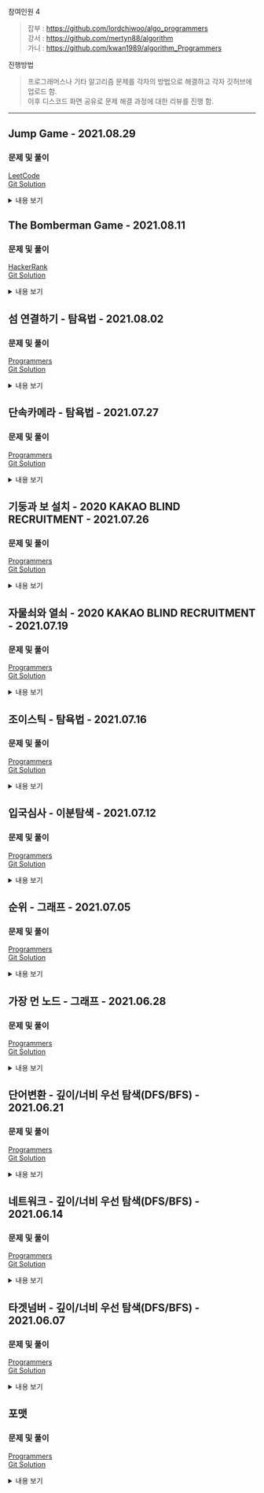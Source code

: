 참여인원 4
> 잡부 : https://github.com/lordchiwoo/algo_programmers  
> 강서 : https://github.com/mertyn88/algorithm  
> 가니 : https://github.com/kwan1989/algorithm_Programmers

진행방법
> 프로그래머스나 기타 알고리즘 문제를 각자의 방법으로 해결하고 각자 깃허브에 업로드 함.  
> 이후 디스코드 화면 공유로 문제 해결 과정에 대한 리뷰를 진행 함. 

---

## Jump Game - 2021.08.29
### 문제 및 풀이
[LeetCode](https://leetcode.com/problems/jump-game/)  
[Git Solution](https://github.com/JhonverKing/AlgoStudy/blob/main/JumpGame/src/Main.java)  

<details markdown="1">
  <summary>내용 보기</summary>

### 문제내용
You are given an integer array ``nums``. You are initially positioned at the array's **first index**, and each element in the array represents your maximum jump length at that position.

Return ``true`` if you can reach the last index, or ``false`` otherwise.

 

**Example 1:**

    Input: nums = [2,3,1,1,4]
    Output: true
    Explanation: Jump 1 step from index 0 to 1, then 3 steps to the last index.
**Example 2:**

    Input: nums = [3,2,1,0,4]
    Output: false
    Explanation: You will always arrive at index 3 no matter what. 
                 Its maximum jump length is 0, which makes it impossible to reach the last index.
 

**Constraints:**

 - 1 <= nums.length <= 104
 - 0 <= nums[i] <= 105


### 풀이과정
##### 초기구상
1. ``Queue``에 0을 넣고 큐가 다 소진될때까지 반복~
2. nums의 0번째(큐에서 꺼낸 값) 값만큼 0부터 반복실행하면서 (i=0 ~ i=nums[0])
3. ``HashSet``을 활용해서 그녀석들이 갈 수 있는 자리들을 넣고
4. ``Queue``에도 각 값을 넣자. 이때 HashSet에 이미 있는 값은 넣지말자~ 
5. 그럼 결국 이동가능한 모든 자리가 Set에 저장되고 마지막 인덱스번호가 Set에 없으면 정답은 ``false``라는 말이다.

##### 진행하며 수정된 내용
 - 우선 위 내용으로 결과를 봤다. 
 - 하지만 너무 느리다.
 - 반복문 하나로 더 쉽게 풀 수 있는 방법을 생각해보자.

##### 최종형태
 - 결국 0부터 시작해서 현재 내가 이동할 수 있는 최대값(Max) 까지 1씩 증가하면서 계속 최대값만 계산 해주면 됨.
 - 아래 코드 참고! Good!!
````
private static boolean canComplete2(int[] nums){
  int max = nums[0];
  
  for(int i=0; i<=max; i++){
    max = Math.max(max, i + nums[i]);
    if(max >= nums.length-1) return true;
  }

  return false;
}
````

##### 실행결과
    Accepted	1 ms	  39.8 MB  << -- 느려서 다시 푼거  
    Accepted	577 ms	41.1 MB  << -- 처음 푼거  

</details>

## The Bomberman Game - 2021.08.11
### 문제 및 풀이
[HackerRank](https://www.hackerrank.com/challenges/bomber-man/problem)  
[Git Solution](https://github.com/JhonverKing/AlgoStudy/blob/main/Bomberman/src/Main.java)  

<details markdown="1">
  <summary>내용 보기</summary>

### 문제내용
````
Bomberman lives in a rectangular grid. Each cell in the grid either contains a bomb or nothing at all. Each bomb can be planted in any cell of the grid but once planted, it will detonate after exactly 3 seconds. Once a bomb detonates, it's destroyed — along with anything in its four neighboring cells. This means that if a bomb detonates in cell , any valid cells (i±1,j) and (i,j±1) are cleared. If there is a bomb in a neighboring cell, the neighboring bomb is destroyed without detonating, so there's no chain reaction. Bomberman is immune to bombs, so he can move freely throughout the grid. Here's what he does: Initially, Bomberman arbitrarily plants bombs in some of the cells, the initial state. After one second, Bomberman does nothing. After one more second, Bomberman plants bombs in all cells without bombs, thus filling the whole grid with bombs. No bombs detonate at this point. After one more second, any bombs planted exactly three seconds ago will detonate. Here, Bomberman stands back and observes. Bomberman then repeats steps 3 and 4 indefinitely. Note that during every second Bomberman plants bombs, the bombs are planted simultaneously (i.e., at the exact same moment), and any bombs planted at the same time will detonate at the same time. Given the initial configuration of the grid with the locations of Bomberman's first batch of planted bombs, determine the state of the grid after seconds. For example, if the initial grid looks like:

번역
Bomberman 은 직사각형 격자에 살고 있습니다. 그리드의 각 셀에는 폭탄이 있거나 전혀 포함되어 있지 않습니다. 각 폭탄은 그리드의 모든 셀에 설치할 수 있지만 일단 설치하면 정확히 3초 후에 폭발 합니다. 폭탄이 터지면 4개의 인접한 셀에 있는 모든 것과 함께 파괴됩니다. 즉, 폭탄이 세포에서 폭발하면, 모든 유효한 셀 (i±1,j) 그리고 (i,j±1) 지워집니다. 이웃 셀에 폭탄이 있으면 이웃 폭탄은 폭발 하지 않고 파괴 되므로 연쇄 반응이 없습니다. Bomberman은 폭탄에 면역이므로 그리드 전체를 자유롭게 이동할 수 있습니다. 그가 하는 일은 다음과 같습니다. 초기에 Bomberman은 초기 상태인 일부 세포에 임의로 폭탄을 설치합니다.

1초 후 Bomberman은 아무 것도 하지 않습니다.
1초 후에 Bomberman은 폭탄 없이 모든 셀에 폭탄을 설치하여 전체 그리드를 폭탄으로 채웁니다. 이 시점에서 폭탄이 터지지 않습니다.
1초가 더 지나면 정확히 3초 전에 설치한 폭탄이 폭발합니다. 여기에서 Bomberman은 뒤로 물러서서 관찰합니다.
그런 다음 Bomberman은 3단계와 4단계를 무기한 반복합니다.
매초 Bomberman이 폭탄을 설치하는 동안 폭탄은 동시에(즉, 정확히 같은 순간에 ) 설치되며, 동시에 설치된 폭탄은 동시에 폭발합니다. Bomberman의 첫 번째 배치 폭탄 위치와 함께 그리드의 초기 구성이 주어지면 초.
````
![Bomberman_1](./images/Bomberman_1.PNG)  
![Bomberman_2](./images/Bomberman_2.PNG)  

### 풀이과정
1. 이 문제는 결국에는 몇초 지나고 나면 같은 모양만 반복할 뿐이다. 4초가 넘는건 계싼할 필요가 없다는 얘기~
2. 대충 폭발, 설치를 만들어두고 시간에 따라 해당하는 모양을 반환해주면 됨.
3. 알고리즘 보다는 구현하는것에 중점을 두고 풀어나가면 됨.

</details>

## 섬 연결하기 - 탐욕법 - 2021.08.02
### 문제 및 풀이
[Programmers](https://programmers.co.kr/learn/courses/30/lessons/42861)  
[Git Solution](https://github.com/JhonverKing/AlgoStudy/blob/main/IslandConnection/src/Main.java)  

<details markdown="1">
  <summary>내용 보기</summary>

### 문제내용
````
n개의 섬 사이에 다리를 건설하는 비용(costs)이 주어질 때, 
최소의 비용으로 모든 섬이 서로 통행 가능하도록 만들 때 필요한 최소 비용을 return 하도록 solution을 완성하세요.

다리를 여러 번 건너더라도, 도달할 수만 있으면 통행 가능하다고 봅니다. 
예를 들어 A 섬과 B 섬 사이에 다리가 있고, B 섬과 C 섬 사이에 다리가 있으면 A 섬과 C 섬은 서로 통행 가능합니다.

제한사항
 - 섬의 개수 n은 1 이상 100 이하입니다.
 - costs의 길이는 ((n-1) * n) / 2이하입니다.
 - 임의의 i에 대해, costs[i][0] 와 costs[i] [1]에는 다리가 연결되는 두 섬의 번호가 들어있고, 
   costs[i] [2]에는 이 두 섬을 연결하는 다리를 건설할 때 드는 비용입니다.
 - 같은 연결은 두 번 주어지지 않습니다. 또한 순서가 바뀌더라도 같은 연결로 봅니다. 
   즉 0과 1 사이를 연결하는 비용이 주어졌을 때, 1과 0의 비용이 주어지지 않습니다.
 - 모든 섬 사이의 다리 건설 비용이 주어지지 않습니다. 이 경우, 두 섬 사이의 건설이 불가능한 것으로 봅니다.
 - 연결할 수 없는 섬은 주어지지 않습니다.
````
|n|costs|return|  
|---|---|---|  
|4|[[0,1,1],[0,2,2],[1,2,5],[1,3,1],[2,3,8]]|4|  

### 풀이과정
##### 초기구상
1. 최소비용인 연결을 찾아서 차례대로 연결하자
2. 이미 연결된 녀석들은 제외하자
3. 최종 1개의 그룹에 모두 연결되어 있으면 종료

##### 진행하며 수정된 내용  
 - 어차피 최소비용을 찾아서 반복해야 하니 처음부터 비용순으로 정렬해놓고 시작하는게 좋다.

##### 최종형태
1. 비용순 정렬
2. 반복하면서 가격 비용 썸
3. HashMap, HashSet을 사용하여 각 섬들이 가지고 있는 연결들을 관리함
4. 연결이 될때마다 연결된 노드 목록을 똑같이 만들어줌 ex) 1:1,2,3 2:1,2,3 3:1,2,3 4:4,5, 5:4,5
5. 최종 0번 HashMap이 n개의 노드를 가지면 종료다

#### 다른방식
1. 비용순 정렬
2. 반복하면서 비용 썸
3. 기존 배열의 값을 costs[i][0]을 부모 costs[i][1] 자식으로 두고
4. 전체 배열에서 [0]과 [1]의 자리에 자식과 같은 값이 있다면 모두 부모의 값으로 변경
5. 모든 노드가 같은 값을 가지게 되면 종료

##### 실행결과
    테스트 1 〉	통과 (0.08ms, 51.8MB)
    테스트 2 〉	통과 (0.16ms, 52.6MB)
    테스트 3 〉	통과 (0.41ms, 52.2MB)
    테스트 4 〉	통과 (0.78ms, 52.5MB)
    테스트 5 〉	통과 (0.25ms, 53.7MB)
    테스트 6 〉	통과 (0.75ms, 53.2MB)
    테스트 7 〉	통과 (4.00ms, 52.8MB)
    테스트 8 〉	통과 (0.21ms, 53MB)

</details>

## 단속카메라 - 탐욕법 - 2021.07.27  
### 문제 및 풀이
[Programmers](https://programmers.co.kr/learn/courses/30/lessons/42884)  
[Git Solution](https://github.com/JhonverKing/AlgoStudy/blob/main/SpeedCamera/src/Main.java)  

<details markdown="1">
  <summary>내용 보기</summary>

### 문제내용
````
고속도로를 이동하는 모든 차량이 고속도로를 이용하면서 단속용 카메라를 한 번은 만나도록 카메라를 설치하려고 합니다.

고속도로를 이동하는 차량의 경로 routes가 매개변수로 주어질 때, 
모든 차량이 한 번은 단속용 카메라를 만나도록 하려면 최소 몇 대의 카메라를 설치해야 하는지를 return 하도록 solution 함수를 완성하세요.

제한사항
 - 차량의 대수는 1대 이상 10,000대 이하입니다.
 - routes에는 차량의 이동 경로가 포함되어 있으며 routes[i][0]에는 i번째 차량이 고속도로에 진입한 지점, 
   routes[i][1]에는 i번째 차량이 고속도로에서 나간 지점이 적혀 있습니다.
 - 차량의 진입/진출 지점에 카메라가 설치되어 있어도 카메라를 만난것으로 간주합니다.
 - 차량의 진입 지점, 진출 지점은 -30,000 이상 30,000 이하입니다.
 
입출력 예 설명
 - 5 지점에 카메라를 설치하면 두 번째, 네 번째 차량이 카메라를 만납니다.
 - 15 지점에 카메라를 설치하면 첫 번째, 세 번째 차량이 카메라를 만납니다.
````
|routes|return|  
|---|---|  
|[[-20,15], [-14,-5], [-18,-13], [-5,-3]]|4|  

### 풀이과정
##### 초기구상
1. 고속도로에서 진출이 빠른 차량을 찾아서 그 위치에 카메라를 설치하자
2. 그러면 진출이 가장 빠른 차량의 위치에 카메라를 설치했기 때문에 그 지점 이전에 출발하는 차량은 모두 단속이 가능하다.
3. 단속된 차량을 제외한 목록에서 가장 진출이 빠른 차를 찾고 위와 같은 프로세스를 반복하면 해결 

##### 진행하며 수정된 내용  
 - 우선 진출이 빠른 순으로 정렬해서 진행하면 빨리 결과를 볼 수 있을듯

##### 최종형태
1. 진출순 정렬
2. 진출이 가장 빠른 자리에 카메라 설치
3. 카메라 설치 지점보다 진입한 차량을 만나면 카메라 설치를 해당 차량의 진출지점으로 설정
4. 카운트 증가
5. 반복

##### 실행결과
     - 정확성  테스트  
    테스트 1 〉	통과 (0.60ms, 52.5MB)  
    테스트 2 〉	통과 (0.68ms, 52.4MB)  
    테스트 3 〉	통과 (0.68ms, 52.9MB)  
    테스트 4 〉	통과 (0.90ms, 52.5MB)  
    테스트 5 〉	통과 (0.80ms, 53.2MB)  
    
     - 효율성  테스트  
    테스트 1 〉	통과 (4.05ms, 52.9MB)  
    테스트 2 〉	통과 (2.95ms, 56.2MB)  
    테스트 3 〉	통과 (8.42ms, 55.8MB)  
    테스트 4 〉	통과 (1.06ms, 51.7MB)  
    테스트 5 〉	통과 (13.72ms, 56.4MB)   

</details>

## 기둥과 보 설치 - 2020 KAKAO BLIND RECRUITMENT - 2021.07.26
### 문제 및 풀이
[Programmers](https://programmers.co.kr/learn/courses/30/lessons/60061)  
[Git Solution](https://github.com/JhonverKing/AlgoStudy/blob/main/ColumnsAndBeams/src/Main.java)  

<details markdown="1">
  <summary>내용 보기</summary>

### 문제내용

빙하가 깨지면서 스노우타운에 떠내려 온 "죠르디"는 인생 2막을 위해 주택 건축사업에 뛰어들기로 결심하였습니다.  
"죠르디"는 기둥과 보를 이용하여 벽면 구조물을 자동으로 세우는 로봇을 개발할 계획인데, 그에 앞서 로봇의 동작을 시뮬레이션 할 수 있는 프로그램을 만들고 있습니다.  
프로그램은 2차원 가상 벽면에 기둥과 보를 이용한 구조물을 설치할 수 있는데, 기둥과 보는 길이가 1인 선분으로 표현되며 다음과 같은 규칙을 가지고 있습니다.  
````
 - 기둥은 바닥 위에 있거나 보의 한쪽 끝 부분 위에 있거나, 또는 다른 기둥 위에 있어야 합니다.
 - 보는 한쪽 끝 부분이 기둥 위에 있거나, 또는 양쪽 끝 부분이 다른 보와 동시에 연결되어 있어야 합니다.
 - 단, 바닥은 벽면의 맨 아래 지면을 말합니다.
````
2차원 벽면은 n x n 크기 정사각 격자 형태이며, 각 격자는 1 x 1 크기입니다. 맨 처음 벽면은 비어있는 상태입니다.  
기둥과 보는 격자선의 교차점에 걸치지 않고, 격자 칸의 각 변에 정확히 일치하도록 설치할 수 있습니다.  

다음은 기둥과 보를 설치해 구조물을 만든 예시입니다.  

![columnsAndBeams](./images/columnsAndBeams.jpg)

예를 들어, 위 그림은 다음 순서에 따라 구조물을 만들었습니다.  
````
1. (1, 0)에서 위쪽으로 기둥을 하나 설치 후, (1, 1)에서 오른쪽으로 보를 하나 만듭니다.
2. (2, 1)에서 위쪽으로 기둥을 하나 설치 후, (2, 2)에서 오른쪽으로 보를 하나 만듭니다.
3. (5, 0)에서 위쪽으로 기둥을 하나 설치 후, (5, 1)에서 위쪽으로 기둥을 하나 더 설치합니다.
4. (4, 2)에서 오른쪽으로 보를 설치 후, (3, 2)에서 오른쪽으로 보를 설치합니다.

만약 (4, 2)에서 오른쪽으로 보를 먼저 설치하지 않고, 
(3, 2)에서 오른쪽으로 보를 설치하려 한다면 2번 규칙에 맞지 않으므로 설치가 되지 않습니다. 
기둥과 보를 삭제하는 기능도 있는데 기둥과 보를 삭제한 후에 남은 기둥과 보들 또한 위 규칙을 만족해야 합니다. 
만약, 작업을 수행한 결과가 조건을 만족하지 않는다면 해당 작업은 무시됩니다.
````
벽면의 크기 n, 기둥과 보를 설치하거나 삭제하는 작업이 순서대로 담긴 2차원 배열 build_frame이 매개변수로 주어질 때,  
모든 명령어를 수행한 후 구조물의 상태를 return 하도록 solution 함수를 완성해주세요.  
````
제한사항  
 - n은 5 이상 100 이하인 자연수입니다.  
 - build_frame의 세로(행) 길이는 1 이상 1,000 이하입니다.  
 - build_frame의 가로(열) 길이는 4입니다.  
 - build_frame의 원소는 [x, y, a, b]형태입니다.  
     - x, y는 기둥, 보를 설치 또는 삭제할 교차점의 좌표이며, [가로 좌표, 세로 좌표] 형태입니다.  
     - a는 설치 또는 삭제할 구조물의 종류를 나타내며, 0은 기둥, 1은 보를 나타냅니다.  
     - b는 구조물을 설치할 지, 혹은 삭제할 지를 나타내며 0은 삭제, 1은 설치를 나타냅니다.  
     - 벽면을 벗어나게 기둥, 보를 설치하는 경우는 없습니다.  
     - 바닥에 보를 설치 하는 경우는 없습니다.  
 - 구조물은 교차점 좌표를 기준으로 보는 오른쪽, 기둥은 위쪽 방향으로 설치 또는 삭제합니다.  
 - 구조물이 겹치도록 설치하는 경우와, 없는 구조물을 삭제하는 경우는 입력으로 주어지지 않습니다.  
 - 최종 구조물의 상태는 아래 규칙에 맞춰 return 해주세요.  
     - return 하는 배열은 가로(열) 길이가 3인 2차원 배열로, 각 구조물의 좌표를 담고있어야 합니다.  
     - return 하는 배열의 원소는 [x, y, a] 형식입니다.  
     - x, y는 기둥, 보의 교차점 좌표이며, [가로 좌표, 세로 좌표] 형태입니다.  
     - 기둥, 보는 교차점 좌표를 기준으로 오른쪽, 또는 위쪽 방향으로 설치되어 있음을 나타냅니다.  
     - a는 구조물의 종류를 나타내며, 0은 기둥, 1은 보를 나타냅니다.  
     - return 하는 배열은 x좌표 기준으로 오름차순 정렬하며, x좌표가 같을 경우 y좌표 기준으로 오름차순 정렬해주세요.  
     - x, y좌표가 모두 같은 경우 기둥이 보보다 앞에 오면 됩니다  
````
|n|build_frame|result|  
|---|---|---|  
|5|[[1,0,0,1],[1,1,1,1],[2,1,0,1],[2,2,1,1],[5,0,0,1],[5,1,0,1],[4,2,1,1],[3,2,1,1]]|[[1,0,0],[1,1,1],[2,1,0],[2,2,1],[3,2,1],[4,2,1],[5,0,0],[5,1,0]]|  
|5|[[0,0,0,1],[2,0,0,1],[4,0,0,1],[0,1,1,1],[1,1,1,1],[2,1,1,1],[3,1,1,1],[2,0,0,0],[1,1,1,0],[2,2,0,1]]|[[0,0,0],[0,1,1],[1,1,1],[2,1,1],[3,1,1],[4,0,0]]|  

### 풀이과정
##### 초기구상
1. 기둥 설치 조건과 보 설치 조건 정리
2. 설치시 조건 비교
3. 삭제시 삭제후 남은 프레임들이 유효한지 검사

##### 진행하며 
1. 기둥의 조건  
 - 현재 자리가 바닥인지  
 - 현재 자리 밑에 기둥이 있는지  
 - 현재 자리 왼쪽에 보가 있는지  
 - 현재 자리에 보가 있는지  
2. 보의 조건  
 - 현재 자리 밑에 기둥이 있는지  
 - 현재 자리 오른쪽 밑에 기둥이 있는지  
 - 현재 자리 양옆에 보가 있는지  

##### 최종형태
1. 주어진 프레임 목록 반복  
2. 설치일 경우  
  2.1 위 조건 비교후 가능하면 설치된 프레임 목록에 추가  
3. 삭제일 경우  
  3.1 설치된 프레임 목록을 복제하여 삭제 후  
  3.2 나머지 프레임들을 일일이 유효한지 검사한다.  
  3.3 불가능하면 설치된 프레임 목록을 수정하지 않고 가능하다면 삭제를 진행함.  
4. 왼쪽자리부터 우선순위로 설정하여 정렬하면 완료  

##### 실행결과
    테스트 1 〉	통과 (0.86ms, 52.3MB)
    테스트 2 〉	통과 (0.94ms, 52.4MB)
    테스트 3 〉	통과 (0.86ms, 52.9MB)
    테스트 4 〉	통과 (0.96ms, 52.7MB)
    테스트 5 〉	통과 (1.05ms, 52.7MB)
    테스트 6 〉	통과 (2.90ms, 52.9MB)
    테스트 7 〉	통과 (0.80ms, 52MB)
    테스트 8 〉	통과 (0.80ms, 51.9MB)
    테스트 9 〉	통과 (0.79ms, 52.2MB)
    테스트 10 〉	통과 (51.06ms, 54.5MB)
    테스트 11 〉	통과 (109.47ms, 55.9MB)
    테스트 12 〉	통과 (28.22ms, 54.1MB)
    테스트 13 〉	통과 (143.96ms, 56.4MB)
    테스트 14 〉	통과 (44.59ms, 54.1MB)
    테스트 15 〉	통과 (162.39ms, 56MB)
    테스트 16 〉	통과 (43.50ms, 53.5MB)
    테스트 17 〉	통과 (165.48ms, 58.9MB)
    테스트 18 〉	통과 (307.99ms, 60.9MB)
    테스트 19 〉	통과 (278.03ms, 60.4MB)
    테스트 20 〉	통과 (267.47ms, 61.4MB)
    테스트 21 〉	통과 (255.54ms, 62.5MB)
    테스트 22 〉	통과 (203.67ms, 61.4MB)
    테스트 23 〉	통과 (222.96ms, 62MB)

</details>

## 자물쇠와 열쇠 - 2020 KAKAO BLIND RECRUITMENT - 2021.07.19
### 문제 및 풀이
[Programmers](https://programmers.co.kr/learn/courses/30/lessons/60059)  
[Git Solution](https://github.com/JhonverKing/AlgoStudy/blob/main/LockAndKey/src/Main.java)  

<details markdown="1">
  <summary>내용 보기</summary>

### 문제내용
````
고고학자인 "튜브"는 고대 유적지에서 보물과 유적이 가득할 것으로 추정되는 비밀의 문을 발견하였습니다. 
그런데 문을 열려고 살펴보니 특이한 형태의 자물쇠로 잠겨 있었고 문 앞에는 특이한 형태의 열쇠와 함께 자물쇠를 푸는 방법에 대해 다음과 같이 설명해 주는 종이가 발견되었습니다.

잠겨있는 자물쇠는 격자 한 칸의 크기가 1 x 1인 N x N 크기의 정사각 격자 형태이고 특이한 모양의 열쇠는 M x M 크기인 정사각 격자 형태로 되어 있습니다.

자물쇠에는 홈이 파여 있고 열쇠 또한 홈과 돌기 부분이 있습니다. 
열쇠는 회전과 이동이 가능하며 열쇠의 돌기 부분을 자물쇠의 홈 부분에 딱 맞게 채우면 자물쇠가 열리게 되는 구조입니다. 
자물쇠 영역을 벗어난 부분에 있는 열쇠의 홈과 돌기는 자물쇠를 여는 데 영향을 주지 않지만, 
자물쇠 영역 내에서는 열쇠의 돌기 부분과 자물쇠의 홈 부분이 정확히 일치해야 하며 열쇠의 돌기와 자물쇠의 돌기가 만나서는 안됩니다. 
또한 자물쇠의 모든 홈을 채워 비어있는 곳이 없어야 자물쇠를 열 수 있습니다.

열쇠를 나타내는 2차원 배열 key와 자물쇠를 나타내는 2차원 배열 lock이 매개변수로 주어질 때, 
열쇠로 자물쇠를 열수 있으면 true를, 열 수 없으면 false를 return 하도록 solution 함수를 완성해주세요.

 - key는 M x M(3 ≤ M ≤ 20, M은 자연수)크기 2차원 배열입니다.
 - lock은 N x N(3 ≤ N ≤ 20, N은 자연수)크기 2차원 배열입니다.
 - M은 항상 N 이하입니다.
 - key와 lock의 원소는 0 또는 1로 이루어져 있습니다.
 - 0은 홈 부분, 1은 돌기 부분을 나타냅니다. 
````
|key|lock|result|  
|---|---|---|  
|[[0, 0, 0], [1, 0, 0], [0, 1, 1]]|[[1, 1, 1], [1, 1, 0], [1, 0, 1]]|true|  

### 풀이과정
##### 초기구상
1. 현재 위치에서 90도씩 회전하면서 열쇠가 맞는지 확인.
2. 현재 위치를 1씩 변경시켜서 전체 범위를 탐색 반복
3. 열쇠와 자물쇠가 최소 한칸 이상 겹쳐야함

##### 문제 이해하기  
![lockAndKey](./images/lockandkey.PNG)

##### 최종형태
0. 0도, 90도, 180도, 270도 키 회전셋을 미리 만들어둠 - 일일이 새로 회전 배열 만드는것 보다 빠름
1. 현재 위치에서 90도씩 회전하면서 열쇠가 맞는지 확인.  
  1.1 자물쇠의 칸이 열쇠와 겹치는 부분을 ``XOR``  
  1.2 열쇠와 겹치지 않는 부분에 빈곳이 없는지 체크한다.  
2. 현재 위치를 1씩 변경시켜서 전체 범위를 위와 같은 방법으로 탐색 반복
3. 열쇠와 자물쇠가 최소 한칸 이상 겹쳐야함

##### 실행결과
    테스트 1 〉	통과 (0.10ms, 52.9MB)
    테스트 2 〉	통과 (0.04ms, 52.3MB)
    테스트 3 〉	통과 (1.03ms, 52.8MB)
    테스트 4 〉	통과 (0.04ms, 52.5MB)
    테스트 5 〉	통과 (0.08ms, 52.9MB)
    테스트 6 〉	통과 (0.08ms, 52.4MB)
    테스트 7 〉	통과 (3.25ms, 52.8MB)
    테스트 8 〉	통과 (5.34ms, 52MB)
    테스트 9 〉	통과 (0.18ms, 52.3MB)
    테스트 10 〉	통과 (0.36ms, 52.8MB)
    테스트 11 〉	통과 (1.33ms, 52.4MB)
    테스트 12 〉	통과 (0.04ms, 51.8MB)
    테스트 13 〉	통과 (0.21ms, 52.6MB)
    테스트 14 〉	통과 (0.12ms, 52.8MB)
    테스트 15 〉	통과 (1.74ms, 52.4MB)
    테스트 16 〉	통과 (0.97ms, 52.7MB)
    테스트 17 〉	통과 (0.09ms, 52.5MB)
    테스트 18 〉	통과 (2.39ms, 53.1MB)
    테스트 19 〉	통과 (0.06ms, 52.1MB)
    테스트 20 〉	통과 (2.71ms, 51.8MB)
    테스트 21 〉	통과 (0.54ms, 52.2MB)
    테스트 22 〉	통과 (0.22ms, 52.2MB)
    테스트 23 〉	통과 (0.17ms, 53MB)
    테스트 24 〉	통과 (0.23ms, 52.2MB)
    테스트 25 〉	통과 (4.95ms, 52.9MB)
    테스트 26 〉	통과 (2.80ms, 53.2MB)
    테스트 27 〉	통과 (1.68ms, 52.1MB)
    테스트 28 〉	통과 (0.26ms, 52.3MB)
    테스트 29 〉	통과 (0.30ms, 52MB)
    테스트 30 〉	통과 (0.94ms, 52.7MB)
    테스트 31 〉	통과 (1.78ms, 53.7MB)
    테스트 32 〉	통과 (1.05ms, 53.3MB)
    테스트 33 〉	통과 (0.31ms, 52.4MB)
    테스트 34 〉	통과 (0.07ms, 52.6MB)
    테스트 35 〉	통과 (0.13ms, 52.8MB)
    테스트 36 〉	통과 (0.12ms, 52.2MB)
    테스트 37 〉	통과 (0.07ms, 52.8MB)
    테스트 38 〉	통과 (0.04ms, 52.7MB)

</details>

## 조이스틱 - 탐욕법 - 2021.07.16  
### 문제 및 풀이
[Programmers](https://programmers.co.kr/learn/courses/30/lessons/42860)  
[Git Solution](https://github.com/JhonverKing/AlgoStudy/blob/main/Joystick/src/Main.java)  

<details markdown="1">
  <summary>내용 보기</summary>

### 문제내용
````
조이스틱으로 알파벳 이름을 완성하세요. 맨 처음엔 A로만 이루어져 있습니다.
ex) 완성해야 하는 이름이 세 글자면 AAA, 네 글자면 AAAA

조이스틱을 각 방향으로 움직이면 아래와 같습니다.

▲ - 다음 알파벳
▼ - 이전 알파벳 (A에서 아래쪽으로 이동하면 Z로)
◀ - 커서를 왼쪽으로 이동 (첫 번째 위치에서 왼쪽으로 이동하면 마지막 문자에 커서)
▶ - 커서를 오른쪽으로 이동

- 첫 번째 위치에서 조이스틱을 위로 9번 조작하여 J를 완성합니다.
- 조이스틱을 왼쪽으로 1번 조작하여 커서를 마지막 문자 위치로 이동시킵니다.
- 마지막 위치에서 조이스틱을 아래로 1번 조작하여 Z를 완성합니다.
따라서 11번 이동시켜 "JAZ"를 만들 수 있고, 이때가 최소 이동입니다.

만들고자 하는 이름 name이 매개변수로 주어질 때, 이름에 대해 조이스틱 조작 횟수의 최솟값을 return 하도록 solution 함수를 만드세요.

제한 사항
 - name은 알파벳 대문자로만 이루어져 있습니다.
 - name의 길이는 1 이상 20 이하입니다.
````
|name|return|  
|---|---|  
|"JEROEN"|56|
|"JAN"|23|

### 풀이과정
##### 초기구상
1. 첫번째 문자부터 ASCII로 거리 계산하기 (정방향 역방향 중 더 작은값으로 )  
2. 정방향, 역방향으로 다음 검사할 문자를 찾기  
3. 반복~

##### 진행하며 수정된 내용  
 - 

##### 최종형태
1. 첫번째 문자부터 ``ASCII``로 거리 계산하여 누적 (정방향 역방향 중 더 작은값으로 )  
  1.1 정방향 : ``바꿀문자 - 'A'``  
  1.2 역방향 : ``'Z' - 바꿀문자 + 1``  
2. 현재 문자 위치부터 다음으로 바꿀 문자 위치를 찾아 그 위치 까지의 거리를 누적 (정방향 역방향 중 더 작은값으로 )  
  2.1 정방향 : ``(현재위치 + 거리) % length``  
  2.2 역방향 : ``(현재위치 - 거리 + length) % length``  
3. 위 1,2를 반복하여 문자열 length 만큼 돌았으면 누적 결과 반환  

##### 실행결과
    테스트 1 〉	통과 (0.02ms, 52.2MB)
    테스트 2 〉	통과 (0.03ms, 52.1MB)
    테스트 3 〉	통과 (0.04ms, 52MB)
    테스트 4 〉	통과 (0.04ms, 51.9MB)
    테스트 5 〉	통과 (0.03ms, 52.7MB)
    테스트 6 〉	통과 (0.04ms, 52.1MB)
    테스트 7 〉	통과 (0.03ms, 52.2MB)
    테스트 8 〉	통과 (0.02ms, 52.7MB)
    테스트 9 〉	통과 (0.03ms, 52.9MB)
    테스트 10 〉	통과 (0.03ms, 53.7MB)
    테스트 11 〉	통과 (0.05ms, 52.2MB)

</details>

## 입국심사 - 이분탐색 - 2021.07.12  
### 문제 및 풀이
[Programmers](https://programmers.co.kr/learn/courses/30/lessons/43238)  
[Git Solution](https://github.com/JhonverKing/AlgoStudy/blob/main/Immigration/src/Main.java)  

<details markdown="1">
  <summary>내용 보기</summary>

### 문제내용
````
n명이 입국심사를 위해 줄을 서서 기다리고 있습니다. 
각 입국심사대에 있는 심사관마다 심사하는데 걸리는 시간은 다릅니다.

처음에 모든 심사대는 비어있습니다. 
한 심사대에서는 동시에 한 명만 심사를 할 수 있습니다. 
가장 앞에 서 있는 사람은 비어 있는 심사대로 가서 심사를 받을 수 있습니다. 
하지만 더 빨리 끝나는 심사대가 있으면 기다렸다가 그곳으로 가서 심사를 받을 수도 있습니다.

모든 사람이 심사를 받는데 걸리는 시간을 최소로 하고 싶습니다.

입국심사를 기다리는 사람 수 n, 
각 심사관이 한 명을 심사하는데 걸리는 시간이 담긴 배열 times가 매개변수로 주어질 때, 
모든 사람이 심사를 받는데 걸리는 시간의 최솟값을 return 하도록 solution 함수를 작성해주세요.

제한사항
 - 입국심사를 기다리는 사람은 1명 이상 1,000,000,000명 이하입니다.
 - 각 심사관이 한 명을 심사하는데 걸리는 시간은 1분 이상 1,000,000,000분 이하입니다.
 - 심사관은 1명 이상 100,000명 이하입니다.
````
|n|times|return|  
|---|---|---|  
|6|[7, 10]|28|  

### 풀이과정
##### 초기구상
~~times 만큼 배열 생성 (time*입국심사자 만큼 누적할 목적)~~  
~~시간을 1분씩 증가하면서 조건에 따라 찾아서 누적배열에 시간을 누적하면서 n을 1씩 뺌~~  
~~n이 0이 됐을때 max값 찾으면 될듯?~~  

##### 진행하며 수정된 내용  
 - 초기 구상대로 진행하니 타임아웃
 - 시간을 이분탐색으로 찾는 방식으로 변경
 - n을 long으로 변경하고 진행해야함.

##### 최종형태
1. 이분탐색을 위해 먼저 times를 오름차순으로 정렬
2. 이분탐색 진행하며 해당 시간 안에 처리할 수 있는 입국자 수를 구해서 비교하면 됨

##### 실행결과
    테스트 1 〉	통과 (0.48ms, 52.7MB)
    테스트 2 〉	통과 (0.57ms, 53.2MB)
    테스트 3 〉	통과 (2.40ms, 54MB)
    테스트 4 〉	통과 (111.75ms, 59.8MB)
    테스트 5 〉	통과 (115.19ms, 57.9MB)
    테스트 6 〉	통과 (101.07ms, 59.6MB)
    테스트 7 〉	통과 (118.48ms, 59.8MB)
    테스트 8 〉	통과 (135.66ms, 60.2MB)
    테스트 9 〉	통과 (0.49ms, 52.3MB)
</details>

## 순위 - 그래프 - 2021.07.05  
### 문제 및 풀이
[Programmers](https://programmers.co.kr/learn/courses/30/lessons/49191)  
[Git Solution](https://github.com/JhonverKing/AlgoStudy/blob/main/BoxerRank/src/Main.java)  

<details markdown="1">
  <summary>내용 보기</summary>

### 문제내용
````
n명의 권투선수가 권투 대회에 참여했고 각각 1번부터 n번까지 번호를 받았습니다.
권투 경기는 1대1 방식으로 진행이 되고, 만약 A 선수가 B 선수보다 실력이 좋다면 A 선수는 B 선수를 항상 이깁니다.
심판은 주어진 경기 결과를 가지고 선수들의 순위를 매기려 합니다.
하지만 몇몇 경기 결과를 분실하여 정확하게 순위를 매길 수 없습니다.

선수의 수 n, 경기 결과를 담은 2차원 배열 results가 매개변수로 주어질 때
정확하게 순위를 매길 수 있는 선수의 수를 return 하도록 solution 함수를 작성해주세요.

 - 선수의 수는 1명 이상 100명 이하입니다.
 - 경기 결과는 1개 이상 4,500개 이하입니다.
 - results 배열 각 행 [A, B]는 A 선수가 B 선수를 이겼다는 의미입니다.
 - 모든 경기 결과에는 모순이 없습니다.  
````
|n|results|return|  
|---|---|---|  
|5|[[4, 3], [4, 2], [3, 2], [1, 2], [2, 5]]|2|  

### 풀이과정
##### 초기구상
1. 각 노드가 이긴 목록을 담은 HashMap 만들기  
2. 각 노드가 패배한 목록을 담은 HashMap 만들기  
3. 두 HashMap에서 각 노드의 사이즈를 더해서 n-1이면 answer++  

##### 진행하며 수정된 내용  
 - 각 노드가 배배한 목록을 담은 HashMap은 필요가 없어서 빼고함.  
 - 이긴 목록에서 패배한 목록을 찾을 수 있기 때문임.   
 - HashMap에 ArrayList를 담았다가 중복체크하는 부분에서 오래걸려서 실패함  
 - 그래서 ArrayList를 HashSet으로 바꿔서 도전 

##### 최종형태
1. `winnerHashMap` 초기 Key를 생성해둔다 - 나중에 소스안에서 있는지 비교해서 만드는거는 귀찮기때문
2. `dfs`로 해당 노드가 이기는 대상들을 찾아서 winnerHashMap에 넣는다. 이 때 HashSet으로 중복은 허용하지 않는다.
3. 더이상 이기는 대상이 없는 노드는 visited[target] = 1로 방문 완료로 처리해둔다.
4. 노드가 이기는 대상이 방문이 완료된 노드라면 대상을 Key값으로 목록을 불러와서 현재 노드에 값들을 추가해준다.
5. 그렇게 완성된 winnerHashMap에서 각 노드의 사이즈와 각 노드를 가지고 있는 목록을 카운트해서 합한 값을 배열에 저장한다.
6. 배열의 값이 n-1과 같은 노드는 answer++

##### 실행결과 1차) ArrayList를 담은 HashMap - 실패
    테스트 1 〉   통과 (0.11ms, 52.2MB)  
    테스트 2 〉   통과 (0.14ms, 51.9MB)  
    테스트 3 〉   실패 (0.57ms, 52.6MB)  
    테스트 4 〉   실패 (런타임 에러)  
    테스트 5 〉   실패 (50.70ms, 59.9MB)  
    테스트 6 〉   실패 (317.93ms, 125MB)  
    테스트 7 〉   실패 (메모리 초과)  
    테스트 8 〉   실패 (메모리 초과)  
    테스트 9 〉   실패 (메모리 초과)  
    테스트 10 〉   실패 (메모리 초과)  

##### 실행결과 2차) HashSet을 담은 HashMap - 성공
    테스트 1 〉	통과 (8.66ms, 53.2MB)  
    테스트 2 〉	통과 (8.64ms, 52.9MB)  
    테스트 3 〉	통과 (8.58ms, 53.1MB)  
    테스트 4 〉	통과 (9.53ms, 52.9MB)  
    테스트 5 〉	통과 (10.79ms, 52.7MB)  
    테스트 6 〉	통과 (11.87ms, 55.1MB)  
    테스트 7 〉	통과 (30.32ms, 53.9MB)  
    테스트 8 〉	통과 (36.34ms, 58.7MB)  
    테스트 9 〉	통과 (45.96ms, 57.9MB)  
    테스트 10 〉	통과 (44.41ms, 56.2MB)  


</details>


## 가장 먼 노드 - 그래프 - 2021.06.28  
### 문제 및 풀이  
[Programmers](https://programmers.co.kr/learn/courses/30/lessons/49189)  
[Git Solution](https://github.com/JhonverKing/AlgoStudy/blob/main/FarthestNode/src/Main.java)  
<details markdown="1">
  <summary>내용 보기</summary>
  
### 문제내용
````
n개의 노드가 있는 그래프가 있습니다. 각 노드는 1부터 n까지 번호가 적혀있습니다.
1번 노드에서 가장 멀리 떨어진 노드의 갯수를 구하려고 합니다.
가장 멀리 떨어진 노드란 최단경로로 이동했을 때 간선의 개수가 가장 많은 노드들을 의미합니다.
노드의 개수 n, 간선에 대한 정보가 담긴 2차원 배열 vertex가 매개변수로 주어질 때,
1번 노드로부터 가장 멀리 떨어진 노드가 몇 개인지를 return 하도록 solution 함수를 작성해주세요.

 - 노드의 개수 n은 2 이상 20,000 이하입니다.
 - 간선은 양방향이며 총 1개 이상 50,000개 이하의 간선이 있습니다.
 - vertex 배열 각 행 [a, b]는 a번 노드와 b번 노드 사이에 간선이 있다는 의미입니다.
````
![FarthestNode](./images/farthestNode_1.PNG)  

|n|vertex|return|
|---|---|---|
|6|[[3, 6], [4, 3], [3, 2], [1, 3], [1, 2], [2, 4], [5, 2]]|3|

### 풀이과정
##### 초기구상
1. bfs로 1번부터 출발해서 갈 수 있는 인접노드를 찾으면서 nextQue를 만들고
2. 현재큐에 nextQue의 값들을 넣고 다시 다음 nextQue를 만든다
3. 더이상 인접한 노드를 찾을 수 없을때 마지막 큐의 사이즈가 정답이다!

##### 진행하며 수정된 내용 
 - 큐 돌리면서 다음 인접노드 리스트를 만드니까 성능문제로 탈락
 - 노드별 인접한 노드 리스트를 담은 ``adjNodeList``를 미리 만들기로 함

##### 최종형태
1. ``adjNodeList`` 인접노드를 미리 담아둠
2. ``bfs`` 구현
3. curQue - 현재 depth에서 방문할 노드 / nextQue - 다음 depth에서 방문할 노드
4. ``visitedEdge[] `` 방문체크
5. 마지막 큐의 사이즈가 정답

##### 실행결과
    테스트 1 〉	통과 (2.76ms, 52.4MB)
    테스트 2 〉	통과 (3.07ms, 52.3MB)
    테스트 3 〉	통과 (6.76ms, 53.2MB)
    테스트 4 〉	통과 (7.21ms, 52.9MB)
    테스트 5 〉	통과 (16.94ms, 54.7MB)
    테스트 6 〉	통과 (14.63ms, 55.5MB)
    테스트 7 〉	통과 (86.35ms, 76.2MB)
    테스트 8 〉	통과 (155.73ms, 78.4MB)
    테스트 9 〉	통과 (123.51ms, 78.2MB)

</details>


## 단어변환 - 깊이/너비 우선 탐색(DFS/BFS) - 2021.06.21  
### 문제 및 풀이  
[Programmers](https://programmers.co.kr/learn/courses/30/lessons/43163)  
[Git Solution](https://github.com/JhonverKing/AlgoStudy/blob/main/WordConversion/src/Main.java)  
<details markdown="1">
  <summary>내용 보기</summary>

### 문제내용
````
두 개의 단어 begin, target과 단어의 집합 words가 있습니다. 
아래와 같은 규칙을 이용하여 begin에서 target으로 변환하는 가장 짧은 변환 과정을 찾으려고 합니다.

    1. 한 번에 한 개의 알파벳만 바꿀 수 있습니다.
    2. words에 있는 단어로만 변환할 수 있습니다.
    예를 들어 begin이 "hit", target가 "cog", words가 ["hot","dot","dog","lot","log","cog"]라면
    "hit" -> "hot" -> "dot" -> "dog" -> "cog"와 같이 4단계를 거쳐 변환할 수 있습니다.

두 개의 단어 begin, target과 단어의 집합 words가 매개변수로 주어질 때,
최소 몇 단계의 과정을 거쳐 begin을 target으로 변환할 수 있는지 return 하도록 solution 함수를 작성해주세요.

 - 각 단어는 알파벳 소문자로만 이루어져 있습니다.
 - 각 단어의 길이는 3 이상 10 이하이며 모든 단어의 길이는 같습니다.
 - words에는 3개 이상 50개 이하의 단어가 있으며 중복되는 단어는 없습니다.
 - begin과 target은 같지 않습니다.
 - 변환할 수 없는 경우에는 0를 return 합니다.
````
|begin|target|words|return|
|---|---|---|---|
|"hit"|"cog"|["hot", "dot", "dog", "lot", "log", "cog"]|4|
|"hit"|"cog"|["hot", "dot", "dog", "lot", "log"]|0|

### 풀이과정
##### 초기구상
1. 단어리스트 반복문 돌면서 현재 단어로부터 바꿀 수 있는 단어인지 찾음
2. 바꿀수 있는 단어 nextQue에 넣음
3. bfs 방식으로 각 단어들의 바꿀수있는 다음 노드 리스트를 생성해서
4. 발견시 depth를 반환하면 정답

##### 진행하며 수정된 내용 
 - bfs, dfs 두가지 방식으로 

##### 최종형태
1. bfs 방식
  1.1. 단어리스트 반복문 돌면서 현재 단어로부터 바꿀 수 있는 단어인지 찾음  
  1.2. 변경 가능한 단어는 방문표시 하고 다음 방문할 큐에 추가  
  1.3. 현재 큐가 비어있을때 다음 방문할 큐가 있다면 방문할 큐를 현재 큐에 넣고 depth를 1 증가한다.  
  1.4. 변경 가능한 단어중 target이 있다면 depth+1을 결과로 리턴  
  1.5. 발견시 depth를 반환하면 정답  
 
2. dfs 방식
  2.1. 방문배열을 노드별로 관리하기 위해 새로운 배열을 생성하여 초기값을 클론으로 할당  
  2.2. 목표 단어와 일치할 경우 노드의 깊이를 반환한다.  
  2.3. 반복 돌면서 변경 가능한 단어는 방문표시 하고 방문(재귀)  
  2.4. 방문한 노드에서 목표단어 까지의 depth를 리턴받아서 가장 작은 값을 result에 담아서 최소값을 유지한다.  

##### 실행결과 - BFS
    테스트 1 〉	통과 (0.16ms, 52.3MB)
    테스트 2 〉	통과 (0.19ms, 53MB)
    테스트 3 〉	통과 (1.24ms, 53.2MB)
    테스트 4 〉	통과 (0.12ms, 52.6MB)
    테스트 5 〉	통과 (0.13ms, 53MB)
    
##### 실행결과 - DFS
    테스트 1 〉	통과 (0.03ms, 52.4MB)
    테스트 2 〉	통과 (0.15ms, 53.3MB)
    테스트 3 〉	통과 (0.92ms, 53.1MB)
    테스트 4 〉	통과 (0.04ms, 52.8MB)
    테스트 5 〉	통과 (0.04ms, 52.7MB)

</details>


## 네트워크 - 깊이/너비 우선 탐색(DFS/BFS) - 2021.06.14  
### 문제 및 풀이
[Programmers](https://programmers.co.kr/learn/courses/30/lessons/43162)  
[Git Solution](https://github.com/JhonverKing/AlgoStudy/blob/main/Network/src/Main.java)  
<details markdown="1">
  <summary>내용 보기</summary>

### 문제내용
````
네트워크란 컴퓨터 상호 간에 정보를 교환할 수 있도록 연결된 형태를 의미합니다. 예를 들어, 컴퓨터 A와 컴퓨터 B가 직접적으로 연결되어있고,
컴퓨터 B와 컴퓨터 C가 직접적으로 연결되어 있을 때 컴퓨터 A와 컴퓨터 C도 간접적으로 연결되어 정보를 교환할 수 있습니다.
따라서 컴퓨터 A, B, C는 모두 같은 네트워크 상에 있다고 할 수 있습니다.
컴퓨터의 개수 n, 연결에 대한 정보가 담긴 2차원 배열 computers가 매개변수로 주어질 때, 네트워크의 개수를 return 하도록 solution 함수를 작성하시오.
        
 - 컴퓨터의 개수 n은 1 이상 200 이하인 자연수입니다.
 - 각 컴퓨터는 0부터 n-1인 정수로 표현합니다.
 - i번 컴퓨터와 j번 컴퓨터가 연결되어 있으면 computers[i][j]를 1로 표현합니다.
 - computer[i][i]는 항상 1입니다.
````
|n|computers|return|
|---|---|---|
|3|[[1, 1, 0], [1, 1, 0], [0, 0, 1]]|2|
|3|[[1, 1, 0], [1, 1, 1], [0, 1, 1]]|1|

### 풀이과정
##### 초기구상
1. bfs로 돌면서 다음 방문할 노드를 찾고
2. 방문체크하고
3. 더이상 방문할곳이 없으면 리턴하고 cnt + 1
4. 이렇게 노드 수만큼 실행하면 될거같다

##### 진행하며 수정된 내용 
 - 처음에는 computers에 값을 2로 수정해서 방문체크를 진행했으나  
   메서드 내부에서 coms[depth][depth] == 2 이렇게 비교하는게 직관적이지 않고  
   computers의 값을 변경했기 때문에 다시 활용할수 없음,  
   computers를 원본으로 유지하려면 결국 2차원 배열에 대한 Deep Copy를 해야함  
 - 방문체크용 visitedArray를 따로 생성해서 사용하기로 함  

##### 최종형태
1. 노드수만큼 반복문 안에서 dfs 메서드 실행  
2. 방문체크하면서 인접노드가 없어지면 1개의 네트워크로 cnt++ 처리  

##### 실행결과
    테스트 1 〉	통과 (0.03ms, 53.3MB)
    테스트 2 〉	통과 (0.02ms, 52.5MB)
    테스트 3 〉	통과 (0.05ms, 52.3MB)
    테스트 4 〉	통과 (0.06ms, 52.1MB)
    테스트 5 〉	통과 (0.02ms, 53MB)
    테스트 6 〉	통과 (0.12ms, 52MB)
    테스트 7 〉	통과 (0.03ms, 52.3MB)
    테스트 8 〉	통과 (0.10ms, 52.6MB)
    테스트 9 〉	통과 (0.06ms, 53.7MB)
    테스트 10 〉	통과 (0.06ms, 52.9MB)
    테스트 11 〉	통과 (0.35ms, 53.4MB)
    테스트 12 〉	통과 (0.27ms, 53.1MB)
    테스트 13 〉	통과 (0.24ms, 53.1MB)

</details>


## 타겟넘버 - 깊이/너비 우선 탐색(DFS/BFS) - 2021.06.07  
### 문제 및 풀이
[Programmers](https://programmers.co.kr/learn/courses/30/lessons/43165)  
[Git Solution](https://github.com/JhonverKing/AlgoStudy/blob/main/TargetNumber/src/Main.java)  
<details markdown="1">
  <summary>내용 보기</summary>

### 문제내용
````
n개의 음이 아닌 정수가 있습니다. 이 수를 적절히 더하거나 빼서 타겟 넘버를 만들려고 합니다.
예를 들어 [1, 1, 1, 1, 1]로 숫자 3을 만들려면 다음 다섯 방법을 쓸 수 있습니다.

    -1+1+1+1+1 = 3
    +1-1+1+1+1 = 3
    +1+1-1+1+1 = 3
    +1+1+1-1+1 = 3
    +1+1+1+1-1 = 3
    
사용할 수 있는 숫자가 담긴 배열 numbers, 타겟 넘버 target이 매개변수로 주어질 때
숫자를 적절히 더하고 빼서 타겟 넘버를 만드는 방법의 수를 return 하도록 solution 함수를 작성해주세요.

 - 주어지는 숫자의 개수는 2개 이상 20개 이하입니다.
 - 각 숫자는 1 이상 50 이하인 자연수입니다.
 - 타겟 넘버는 1 이상 1000 이하인 자연수입니다.
````
|numbers|target|return|
|---|---|---|
|[1, 1, 1, 1, 1]|3|5|

### 풀이과정
##### 초기구상
1. 이 문제는 스스로 풀지않고 정답을 봄

##### 최종형태
1. 재귀 안에서 플러스의 경우와 마이너스의 경우를 모두 실행하여 sum을 구함
2. depth가 주어진 숫자의 수와 같아지면
3. sum이 target과 같은지 비교하여 맞으면 1을 리턴함
4. 각 재귀의 모든 리턴을 더하면 정답 알 수 있음.  

##### 실행결과
    테스트 1 〉	통과 (15.82ms, 31.8MB)
    테스트 2 〉	통과 (14.93ms, 31.7MB)
    테스트 3 〉	통과 (0.33ms, 30.2MB)
    테스트 4 〉	통과 (0.88ms, 30MB)
    테스트 5 〉	통과 (2.96ms, 32MB)
    테스트 6 〉	통과 (0.58ms, 30.1MB)
    테스트 7 〉	통과 (0.33ms, 30.1MB)
    테스트 8 〉	통과 (2.45ms, 32MB)
    
</details>


## 포맷
### 문제 및 풀이
[Programmers]()  
[Git Solution]()  

<details markdown="1">
  <summary>내용 보기</summary>

### 문제내용
````

````
|n|results|return|  
|---|---|---|  
|5|[[4, 3], [4, 2], [3, 2], [1, 2], [2, 5]]|2|  

### 풀이과정
##### 초기구상
1.

##### 진행하며 수정된 내용  
 - 

##### 최종형태
1. 

##### 실행결과
    테스트 1 〉   통과 (0.11ms, 52.2MB)  

</details>

